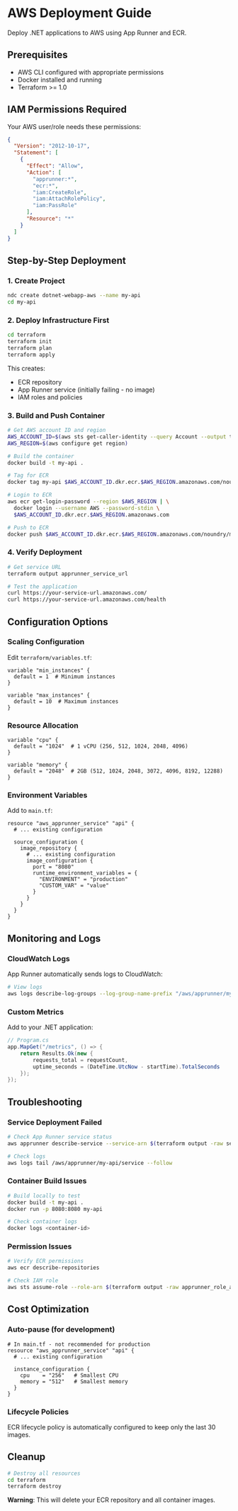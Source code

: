 # AWS Deployment Guide

Deploy .NET applications to AWS using App Runner and ECR.

## Prerequisites

- AWS CLI configured with appropriate permissions
- Docker installed and running
- Terraform >= 1.0

## IAM Permissions Required

Your AWS user/role needs these permissions:
```json
{
  "Version": "2012-10-17",
  "Statement": [
    {
      "Effect": "Allow",
      "Action": [
        "apprunner:*",
        "ecr:*",
        "iam:CreateRole",
        "iam:AttachRolePolicy",
        "iam:PassRole"
      ],
      "Resource": "*"
    }
  ]
}
```

## Step-by-Step Deployment

### 1. Create Project
```bash
ndc create dotnet-webapp-aws --name my-api
cd my-api
```

### 2. Deploy Infrastructure First
```bash
cd terraform
terraform init
terraform plan
terraform apply
```

This creates:
- ECR repository
- App Runner service (initially failing - no image)
- IAM roles and policies

### 3. Build and Push Container
```bash
# Get AWS account ID and region
AWS_ACCOUNT_ID=$(aws sts get-caller-identity --query Account --output text)
AWS_REGION=$(aws configure get region)

# Build the container
docker build -t my-api .

# Tag for ECR
docker tag my-api $AWS_ACCOUNT_ID.dkr.ecr.$AWS_REGION.amazonaws.com/noundry/my-api:latest

# Login to ECR
aws ecr get-login-password --region $AWS_REGION | \
  docker login --username AWS --password-stdin \
  $AWS_ACCOUNT_ID.dkr.ecr.$AWS_REGION.amazonaws.com

# Push to ECR
docker push $AWS_ACCOUNT_ID.dkr.ecr.$AWS_REGION.amazonaws.com/noundry/my-api:latest
```

### 4. Verify Deployment
```bash
# Get service URL
terraform output apprunner_service_url

# Test the application
curl https://your-service-url.amazonaws.com/
curl https://your-service-url.amazonaws.com/health
```

## Configuration Options

### Scaling Configuration
Edit `terraform/variables.tf`:
```hcl
variable "min_instances" {
  default = 1  # Minimum instances
}

variable "max_instances" {
  default = 10  # Maximum instances
}
```

### Resource Allocation
```hcl
variable "cpu" {
  default = "1024"  # 1 vCPU (256, 512, 1024, 2048, 4096)
}

variable "memory" {
  default = "2048"  # 2GB (512, 1024, 2048, 3072, 4096, 8192, 12288)
}
```

### Environment Variables
Add to `main.tf`:
```hcl
resource "aws_apprunner_service" "api" {
  # ... existing configuration

  source_configuration {
    image_repository {
      # ... existing configuration
      image_configuration {
        port = "8080"
        runtime_environment_variables = {
          "ENVIRONMENT" = "production"
          "CUSTOM_VAR" = "value"
        }
      }
    }
  }
}
```

## Monitoring and Logs

### CloudWatch Logs
App Runner automatically sends logs to CloudWatch:
```bash
# View logs
aws logs describe-log-groups --log-group-name-prefix "/aws/apprunner/my-api"
```

### Custom Metrics
Add to your .NET application:
```csharp
// Program.cs
app.MapGet("/metrics", () => {
    return Results.Ok(new {
        requests_total = requestCount,
        uptime_seconds = (DateTime.UtcNow - startTime).TotalSeconds
    });
});
```

## Troubleshooting

### Service Deployment Failed
```bash
# Check App Runner service status
aws apprunner describe-service --service-arn $(terraform output -raw service_arn)

# Check logs
aws logs tail /aws/apprunner/my-api/service --follow
```

### Container Build Issues
```bash
# Build locally to test
docker build -t my-api .
docker run -p 8080:8080 my-api

# Check container logs
docker logs <container-id>
```

### Permission Issues
```bash
# Verify ECR permissions
aws ecr describe-repositories

# Check IAM role
aws sts assume-role --role-arn $(terraform output -raw apprunner_role_arn) --role-session-name test
```

## Cost Optimization

### Auto-pause (for development)
```hcl
# In main.tf - not recommended for production
resource "aws_apprunner_service" "api" {
  # ... existing configuration
  
  instance_configuration {
    cpu    = "256"   # Smallest CPU
    memory = "512"   # Smallest memory
  }
}
```

### Lifecycle Policies
ECR lifecycle policy is automatically configured to keep only the last 30 images.

## Cleanup

```bash
# Destroy all resources
cd terraform
terraform destroy
```

**Warning**: This will delete your ECR repository and all container images.